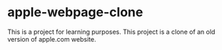 # apple-webpage-clone
This is a project for learning purposes. This project is a clone of an old version of apple.com website.
